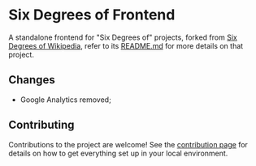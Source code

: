 # Six Degrees of Frontend

A standalone frontend for "Six Degrees of" projects, forked from [Six Degrees of Wikipedia](https://www.sixdegreesofwikipedia.com/), refer to its [README.md](https://github.com/jwngr/sdow/blob/master/README.md) for more details on that project.

## Changes

- Google Analytics removed;

## Contributing

Contributions to the project are welcome! See the [contribution page](./.github/CONTRIBUTING.md) for
details on how to get everything set up in your local environment.
